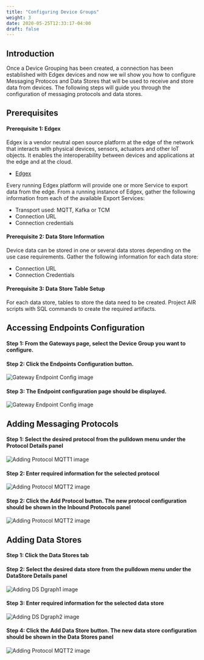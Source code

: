 ```yaml
---
title: "Configuring Device Groups"
weight: 3
date: 2020-05-25T12:33:17-04:00
draft: false
---
```


## Introduction
Once a Device Grouping has been created, a connection has been established with Edgex devices and now we wil show you how to configure Messaging Protocos and Data Stores that will be used to receive and store data from devices.
The following steps will guide you through the configuration of messaging protocols and data stores.

## Prerequisites

#### Prerequisite 1: Edgex

Edgex is a vendor neutral open source platform at the edge of the network that interacts with physical devices, sensors, actuators and other IoT objects. It enables the interoperability between devices and applications at the edge and at the cloud.

* [Edgex](edgexfoundry.org)

Every running Edgex platform will provide one or more Service to export data from the edge. From a running instance of Edgex, gather the following information from each of the available Export Services:

 * Transport used: MQTT, Kafka or TCM
 * Connection URL
 * Connection credentials

#### Prerequisite 2: Data Store Information

Device data can be stored in one or several data stores depending on the use case requirements. Gather the following information for each data store:

* Connection URL
* Connection Credentials

#### Prerequisite 3: Data Store Table Setup

For each data store, tables to store the data need to be created. Project AIR scripts with SQL commands to create the required artifacts.

 ## Accessing Endpoints Configuration

#### Step 1: From the Gateways page, select the Device Group you want to configure.

#### Step 2: Click the Endpoints Configuration button.

![Gateway Endpoint Config image](./air_config_endpoint_gateway.png)

#### Step 3: The Endpoint configuration page should be displayed.

![Gateway Endpoint Config image](./air_config_endpoint.png)

## Adding Messaging Protocols

#### Step 1: Select the desired protocol from the pulldown menu under the Protocol Details panel

![Adding Protocol MQTT1 image](./air_config_mqtt_1.png)

#### Step 2: Enter required information for the selected protocol

![Adding Protocol MQTT2 image](./air_config_mqtt_2.png)

#### Step 2: Click the Add Protocol button. The new protocol configuration should be shown in the Inbound Protocols panel

![Adding Protocol MQTT2 image](./air_config_mqtt_3.png)

## Adding Data Stores

#### Step 1: Click the Data Stores tab

#### Step 2: Select the desired data store from the pulldown menu under the DataStore Details panel

![Adding DS Dgraph1 image](./air_config_dgraph_1.png)

#### Step 3: Enter required information for the selected data store

![Adding DS Dgraph2 image](./air_config_dgraph_2.png)

#### Step 4: Click the Add Data Store button. The new data store configuration should be shown in the Data Stores panel

![Adding Protocol MQTT2 image](./air_config_dgraph_3.png)